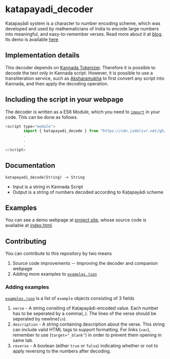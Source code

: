 # katapayadi_decoder
Kaṭapayādi system is a character to number encoding scheme, which was developed and used by mathematicians of India to encode large numbers into meaningful, and easy-to-remember verses. Read more about it at [blog](https://vinayakakv.github.io/posts/decoding-aksharas/). Its demo is available [here](https://vinayakakv.github.io/katapayadi_decoder/)

## Implementation details
This decoder depends on [Kannada Tokenizer](https://github.com/vinayakakv/akshara_tokenizer). Therefore it is possible to decode the text only in Kannada script. However, it is possible to use a transliteration service, such as [Aksharamukha](https://aksharamukha.appspot.com/converter) to first convert any script into Kannada, and then apply the decoding operation.

## Including the script in your webpage
The decoder is written as a ES6 Module, which you need to [`import`](https://developer.mozilla.org/en-US/docs/Web/JavaScript/Reference/Statements/import) in your code. This can be done as follows.
```js
<script type="module">
        import { katapayadi_decode } from "https://cdn.jsdelivr.net/gh/vinayakakv/katapayadi_decoder/katapayadi_decoder.js"
        .
        .
        .
</script>
```
## Documentation
`katapayadi_decode(String) -> String`
- Input is a string in Kannada Script
- Output is a string of numbers decoded according to Kaṭapayādi scheme

## Examples
You can see a demo webpage at [project site](https://vinayakakv.github.io/katapayadi_decoder/), whose source code is available at [index.html](https://github.com/vinayakakv/katapayadi_decoder/blob/master/index.html).

## Contributing
You can contribute to this repository by two means
1. Source code improvements -- Improving the decoder and companion webpage
2. Adding more examples to [`examples.json`](https://github.com/vinayakakv/katapayadi_decoder/blob/master/examples.json)

### Adding examples
[`examples.json`](https://github.com/vinayakakv/katapayadi_decoder/blob/master/examples.json) is a list of `example` objects consisting of 3 fields
1. `verse` - A string consiting of Kaṭapayādi-encoded value. Each number has to be seperated by a comma(`,`). The lines of the verse should be seperated by newline(`\n`).
2. `description` - A string containing description about the verse. This string can include valid HTML tags to support formatting. For links (`<a>`), remember to use (`target="_blank"`) in order to prevent them opening in same tab.
3. `reverse` - A boolean (either `true` or `false`) indicating whether or not to apply reversing to the numbers after decoding.